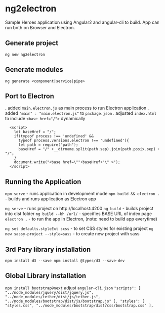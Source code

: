 # ng2electron
Sample Heroes application using Angular2 and angular-cli to build. App can run both on Browser and Electron.

## Generate project
`ng new ng2electron`
## Generate modules
`ng generate <component|service|pipe>`
## Port to Electron
. added `main.electron.js` as main process to run Electron application
. added `"main" : "main.electron.js"` to `package.json`
. adjusted `index.html` to include `<base href="/">` dynamically
```
  <script>
    let baseHref = "/";
    if(typeof process !== 'undefined' && 
      typeof process.versions.electron !== 'undefined'){
      let path = require("path");
      baseHref = "/" +__dirname.split(path.sep).join(path.posix.sep) + "/";
    }
    document.write("<base href=\""+baseHref+"\" >");
  </script>
```
## Running the Application
`npm serve` - runs application in development mode
`npm build && electron .` - builds and runs application as Electron app

`ng serve` - runs project on http://localhost:4200
`ng build` - builds project into dist folder
`ng build --bh /url/` - specifies BASE URL of index page
`electron .` - to run the app in Electron, (note: need to build app everytime)

`ng set defaults.styleExt scss` - to set CSS styles for existing project
`ng new sassy-project --style=sass` - to create new project with sass

## 3rd Pary library installation
``
npm install d3 --save
npm install @types/d3 --save-dev
``

## Global Library installation
``
npm install bootstrap@next
``
adjust ``angular-cli.json``
``
"scripts": [
  "../node_modules/jquery/dist/jquery.js",
  "../node_modules/tether/dist/js/tether.js",
  "../node_modules/bootstrap/dist/js/bootstrap.js"
],
"styles": [
  "styles.css",
  "../node_modules/bootstrap/dist/css/bootstrap.css"
],
``
